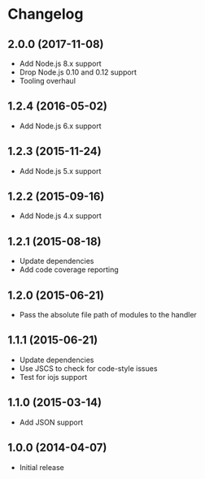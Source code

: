 
# Changelog

## 2.0.0 (2017-11-08)

  * Add Node.js 8.x support
  * Drop Node.js 0.10 and 0.12 support
  * Tooling overhaul

## 1.2.4 (2016-05-02)

  * Add Node.js 6.x support

## 1.2.3 (2015-11-24)

  * Add Node.js 5.x support

## 1.2.2 (2015-09-16)

  * Add Node.js 4.x support

## 1.2.1 (2015-08-18)

  * Update dependencies
  * Add code coverage reporting

## 1.2.0 (2015-06-21)

  * Pass the absolute file path of modules to the handler

## 1.1.1 (2015-06-21)

  * Update dependencies
  * Use JSCS to check for code-style issues
  * Test for iojs support

## 1.1.0 (2015-03-14)

  * Add JSON support

## 1.0.0 (2014-04-07)

  * Initial release
